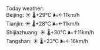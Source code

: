 Today weather:  
Beijing: ☀️   🌡️+29°C 🌬️←11km/h  
Tianjin: ☀️   🌡️+28°C 🌬️←11km/h  
Shijiazhuang: ☀️   🌡️+30°C 🌬️↑11km/h  
Tangshan: ☀️   🌡️+23°C 🌬️←16km/h  

